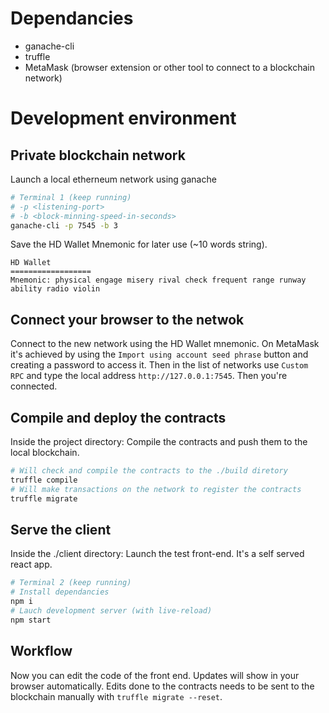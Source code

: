 # Dependancies
 * ganache-cli
 * truffle
 * MetaMask (browser extension or other tool to connect to a blockchain network)


# Development environment
## Private blockchain network
Launch a local etherneum network using ganache
```bash
# Terminal 1 (keep running)
# -p <listening-port>
# -b <block-minning-speed-in-seconds>
ganache-cli -p 7545 -b 3
```
Save the HD Wallet Mnemonic for later use (~10 words string).
```
HD Wallet
==================
Mnemonic: physical engage misery rival check frequent range runway ability radio violin
```

## Connect your browser to the netwok
Connect to the new network using the HD Wallet mnemonic. On MetaMask it's
achieved by using the `Import using account seed phrase` button and creating
a password to access it. Then in the list of networks use `Custom RPC` and type
the local address `http://127.0.0.1:7545`. Then you're connected.


## Compile and deploy the contracts
Inside the project directory:
Compile the contracts and push them to the local blockchain.
```bash
# Will check and compile the contracts to the ./build diretory
truffle compile
# Will make transactions on the network to register the contracts
truffle migrate
```

## Serve the client
Inside the ./client directory:
Launch the test front-end. It's a self served react app.
```bash
# Terminal 2 (keep running)
# Install dependancies
npm i
# Lauch development server (with live-reload)
npm start
```

## Workflow
Now you can edit the code of the front end. Updates will show in your browser
automatically. Edits done to the contracts needs to be sent to the blockchain
manually with `truffle migrate --reset`.

